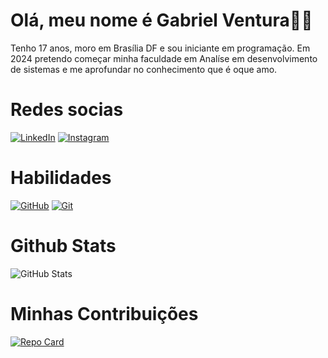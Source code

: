 # Olá, meu nome é Gabriel Ventura👋🏻

Tenho 17 anos, moro em Brasília DF e sou iniciante em programação. Em 2024 pretendo começar minha faculdade em Analíse em desenvolvimento de sistemas e me aprofundar no conhecimento que é oque amo.
 
 # Redes socias
[![LinkedIn](https://img.shields.io/badge/LinkedIn-0077B5?style=for-the-badge&logo=linkedin&logoColor=fff)](https://www.linkedin.com/in/gabriel-ventura-233227292/) [![Instagram](https://img.shields.io/badge/Instagram-%23E4405F?style=for-the-badge&logo=instagram&logoColor=fff)](https://www.instagram.com/biel_vntt/)

# Habilidades
[![GitHub](https://img.shields.io/badge/GitHub-ec63a1?style=for-the-badge&logo=github&logoColor=fff)](https://docs.github.com/)
[![Git](https://img.shields.io/badge/Git-ec63a1?style=for-the-badge&logo=git&logoColor=fff)](https://git-scm.com/)

# Github Stats

![GitHub Stats](https://github-readme-stats.vercel.app/api?username=Vntts&theme=transparent&bg_color=000&border_color=30A3DC&show_icons=true&icon_color=30A3DC&title_color=E94D5F&text_color=FFF)

# Minhas Contribuições

[![Repo Card](https://github-readme-stats.vercel.app/api/pin/?username=vntts&repo=dio-lab-open-source&bg_color=000&border_color=30A3DC&show_icons=true&icon_color=30A3DC&title_color=E94D5F&text_color=FFF)](https://github.com/vntts/dio-lab-open-source)